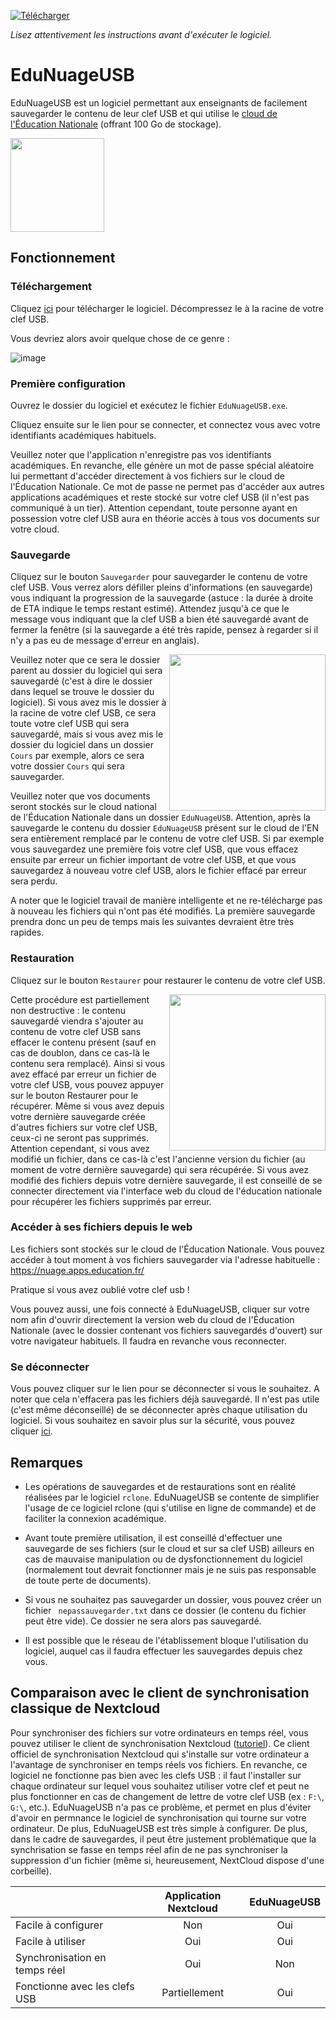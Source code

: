 <a href="https://github.com/DegrangeM/EduNuageUSB/releases/latest">![Télécharger](https://user-images.githubusercontent.com/53106394/196756439-2fe9eded-d7a3-4e40-a088-789b017d955b.svg)</a>

_Lisez attentivement les instructions avant d'exécuter le logiciel._

# EduNuageUSB

EduNuageUSB est un logiciel permettant aux enseignants de facilement sauvegarder le contenu de leur clef USB et qui utilise le [cloud de l'Éducation Nationale](https://nuage.apps.education.fr/) (offrant 100 Go de stockage).

<img src="https://user-images.githubusercontent.com/53106394/196740520-04b3c2bc-b0c8-4d9b-86c6-b685b6f72da2.png" height="150px" />

## Fonctionnement

### Téléchargement

Cliquez <a href="https://github.com/DegrangeM/EduNuageUSB/releases/latest">ici</a> pour télécharger le logiciel. Décompressez le à la racine de votre clef USB.

Vous devriez alors avoir quelque chose de ce genre :

![image](https://user-images.githubusercontent.com/53106394/196743445-862ebbfb-217e-4339-b78f-92d49b6a2ba4.png)

### Première configuration

Ouvrez le dossier du logiciel et exécutez le fichier `EduNuageUSB.exe`.

Cliquez ensuite sur le lien pour se connecter, et connectez vous avec votre identifiants académiques habituels.

Veuillez noter que l'application n'enregistre pas vos identifiants académiques. En revanche, elle génère un mot de passe spécial aléatoire lui permettant d'accéder directement à vos fichiers sur le cloud de l'Éducation Nationale. Ce mot de passe ne permet pas d'accéder aux autres applications académiques et reste stocké sur votre clef USB (il n'est pas communiqué à un tier). Attention cependant, toute personne ayant en possession votre clef USB aura en théorie accès à tous vos documents sur votre cloud.

### Sauvegarde

Cliquez sur le bouton `Sauvegarder` pour sauvegarder le contenu de votre clef USB. Vous verrez alors défiller pleins d'informations (en sauvegarde) vous indiquant la progression de la sauvegarde (astuce : la durée à droite de ETA indique le temps restant estimé). Attendez jusqu'à ce que le message vous indiquant que la clef USB a bien été sauvegardé avant de fermer la fenêtre (si la sauvegarde a été très rapide, pensez à regarder si il n'y a pas eu de message d'erreur en anglais).

<img src="https://user-images.githubusercontent.com/53106394/196750169-ed8eedeb-c85a-4edb-bed7-14042b054627.png" height="250px" align="right" />

Veuillez noter que ce sera le dossier parent au dossier du logiciel qui sera sauvegardé (c'est à dire le dossier dans lequel se trouve le dossier du logiciel). Si vous avez mis le dossier à la racine de votre clef USB, ce sera toute votre clef USB qui sera sauvegardé, mais si vous avez mis le dossier du logiciel dans un dossier `Cours` par exemple, alors ce sera votre dossier `Cours` qui sera sauvegarder.

Veuillez noter que vos documents seront stockés sur le cloud national de l'Éducation Nationale dans un dossier `EduNuageUSB`. Attention, après la sauvegarde le contenu du dossier `EduNuageUSB` présent sur le cloud de l'EN sera entièrement remplacé par le contenu de votre clef USB. Si par exemple vous sauvegardez une première fois votre clef USB, que vous effacez ensuite par erreur un fichier important de votre clef USB, et que vous sauvegardez à nouveau votre clef USB, alors le fichier effacé par erreur sera perdu.

A noter que le logiciel travail de manière intelligente et ne re-télécharge pas à nouveau les fichiers qui n'ont pas été modifiés. La première sauvegarde prendra donc un peu de temps mais les suivantes devraient être très rapides.

### Restauration

Cliquez sur le bouton `Restaurer` pour restaurer le contenu de votre clef USB.

<img src="https://user-images.githubusercontent.com/53106394/196750715-7e2d42db-764c-4aa3-9c14-f2c8cb4ed67a.png" height="250px" align="right" />


Cette procédure est partiellement non destructive : le contenu sauvegardé viendra s'ajouter au contenu de votre clef USB sans effacer le contenu présent (sauf en cas de doublon, dans ce cas-là le contenu sera remplacé). Ainsi si vous avez effacé par erreur un fichier de votre clef USB, vous pouvez appuyer sur le bouton Restaurer pour le récupérer. Même si vous avez depuis votre dernière sauvegarde créée d'autres fichiers sur votre clef USB, ceux-ci ne seront pas supprimés. Attention cependant, si vous avez modifié un fichier, dans ce cas-là c'est l'ancienne version du fichier (au moment de votre dernière sauvegarde) qui sera récupérée. Si vous avez modifié des fichiers depuis votre dernière sauvegarde, il est conseillé de se connecter directement via l'interface web du cloud de l'éducation nationale pour récupérer les fichiers supprimés par erreur.

### Accéder à ses fichiers depuis le web

Les fichiers sont stockés sur le cloud de l'Éducation Nationale. Vous pouvez accéder à tout moment à vos fichiers sauvegarder via l'adresse habituelle : https://nuage.apps.education.fr/

Pratique si vous avez oublié votre clef usb !

Vous pouvez aussi, une fois connecté à EduNuageUSB, cliquer sur votre nom afin d'ouvrir directement la version web du cloud de l'Éducation Nationale (avec le dossier contenant vos fichiers sauvegardés d'ouvert) sur votre navigateur habituels. Il faudra en revanche vous reconnecter.

### Se déconnecter

Vous pouvez cliquer sur le lien pour se déconnecter si vous le souhaitez. A noter que cela n'effacera pas les fichiers déjà sauvegardé. Il n'est pas utile (c'est même déconseillé) de se déconnecter après chaque utilisation du logiciel. Si vous souhaitez en savoir plus sur la sécurité, vous pouvez cliquer <a href="https://github.com/DegrangeM/EduNuageUSB/wiki/S%C3%A9curit%C3%A9">ici</a>.

## Remarques

- Les opérations de sauvegardes et de restaurations sont en réalité réalisées par le logiciel `rclone`. EduNuageUSB se contente de simplifier l'usage de ce logiciel rclone (qui s'utilise en ligne de commande) et de faciliter la connexion académique.

- Avant toute première utilisation, il est conseillé d'effectuer une sauvegarde de ses fichiers (sur le cloud et sur sa clef USB) ailleurs en cas de mauvaise manipulation ou de dysfonctionnement du logiciel (normalement tout devrait fonctionner mais je ne suis pas responsable de toute perte de documents).

- Si vous ne souhaitez pas sauvegarder un dossier, vous pouvez créer un fichier ` nepassauvegarder.txt` dans ce dossier (le contenu du fichier peut être vide). Ce dossier ne sera alors pas sauvegardé.

- Il est possible que le réseau de l'établissement bloque l'utilisation du logiciel, auquel cas il faudra effectuer les sauvegardes depuis chez vous.

## Comparaison avec le client de synchronisation classique de Nextcloud

Pour synchroniser des fichiers sur votre ordinateurs en temps réel, vous pouvez utiliser le client de synchronisation Nextcloud ([tutoriel](https://forum.eole.education/t/tuto-mettre-en-place-la-synchronisation-entre-nextcloud-et-son-ordinateur/69)). Ce client officiel de synchronisation Nextcloud qui s'installe sur votre ordinateur a l'avantage de synchroniser en temps réels vos fichiers. En revanche, ce logiciel ne fonctionne pas bien avec les clefs USB : il faut l'installer sur chaque ordinateur sur lequel vous souhaitez utiliser votre clef et peut ne plus fonctionner en cas de changement de lettre de votre clef USB (ex : `F:\`, `G:\`, etc.). EduNuageUSB n'a pas ce problème, et permet en plus d'éviter d'avoir en permnance le logiciel de synchronisation qui tourne sur votre ordinateur. De plus, EduNuageUSB est très simple à configurer. De plus, dans le cadre de sauvegardes, il peut être justement problématique que la synchrisation se fasse en temps réel afin de ne pas synchroniser la suppression d'un fichier (même si, heureusement, NextCloud dispose d'une corbeille).

|                               | Application Nextcloud | EduNuageUSB |
|-------------------------------|:---------------------:|:-----------:|
| Facile à configurer           |          Non          |     Oui     |
| Facile à utiliser             |          Oui          |     Oui     |
| Synchronisation en temps réel |          Oui          |     Non     |
| Fonctionne avec les clefs USB |     Partiellement     |     Oui     |
